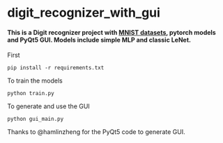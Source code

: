 # digit_recognizer_with_gui
#### This is a Digit recognizer project with [MNIST datasets]('http://yann.lecun.com/exdb/mnist/'), pytorch models and PyQt5 GUI. Models include simple MLP and classic LeNet.

First
```commandline
pip install -r requirements.txt
```
To train the models
```commandline
python train.py
```
To generate and use the GUI
```commandline
python gui_main.py
```

Thanks to @hamlinzheng for the PyQt5 code to generate GUI.